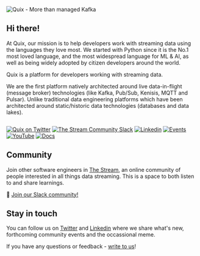 ![Quix - More than managed Kafka](.github/profile/Quix-GitHub-banner.jpg "Quix")

## Hi there!

At Quix, our mission is to help developers work with streaming data using the languages they love most. We started with Python since it is the No.1 most loved language, and the most widespread language for ML & AI, as well as being widely adopted by citizen developers around the world.

Quix is a platform for developers working with streaming data.

We are the first platform natively architected around live data-in-flight (message broker) technologies (like Kafka, Pub/Sub, Kenisis, MQTT and Pulsar). Unlike traditional data engineering platforms which have been architected around static/historic data technologies (databases and data lakes).

![]()

[![Quix on Twitter](https://img.shields.io/twitter/url?label=Twitter&style=social&url=https%3A%2F%2Ftwitter.com%2Fquix_io)](https://twitter.com/quix_io)
[![The Stream Community Slack](https://img.shields.io/badge/-The%20Stream%20Slack-blueviolet)](https://quix.io/slack-invite)
[![Linkedin](https://img.shields.io/badge/LinkedIn-0A66C2.svg?logo=linkedin)](https://www.linkedin.com/company/70925173/)
[![Events](https://img.shields.io/badge/-Events-blueviolet)](https://quix.io/community#events)
[![YouTube](https://img.shields.io/badge/YouTube-FF0000.svg?logo=youtube)](https://www.youtube.com/channel/UCrijXvbQg67m9-le28c7rPA)
[![Docs](https://img.shields.io/badge/-Docs-blueviolet)](https://quix.io/docs)


## Community

Join other software engineers in [The Stream](https://quix.io/slack-invite), an online community of people interested in all things data streaming. This is a space to both listen to and share learnings.

🙌  [Join our Slack community!](https://quix.io/slack-invite)



## Stay in touch

You can follow us on [Twitter](https://twitter.com/quix_io) and [Linkedin](https://www.linkedin.com/company/70925173) where we share what's new, forthcoming community events and the occassional meme.  

If you have any questions or feedback - [write to us](https://quix.io/company/#get-in-touch)!
<!--

**Here are some ideas to get you started:**

🙋‍♀️ A short introduction - what is your organization all about?
🌈 Contribution guidelines - how can the community get involved?
👩‍💻 Useful resources - where can the community find your docs? Is there anything else the community should know?
🍿 Fun facts - what does your team eat for breakfast?
🧙 Remember, you can do mighty things with the power of [Markdown](https://docs.github.com/github/writing-on-github/getting-started-with-writing-and-formatting-on-github/basic-writing-and-formatting-syntax)
-->
